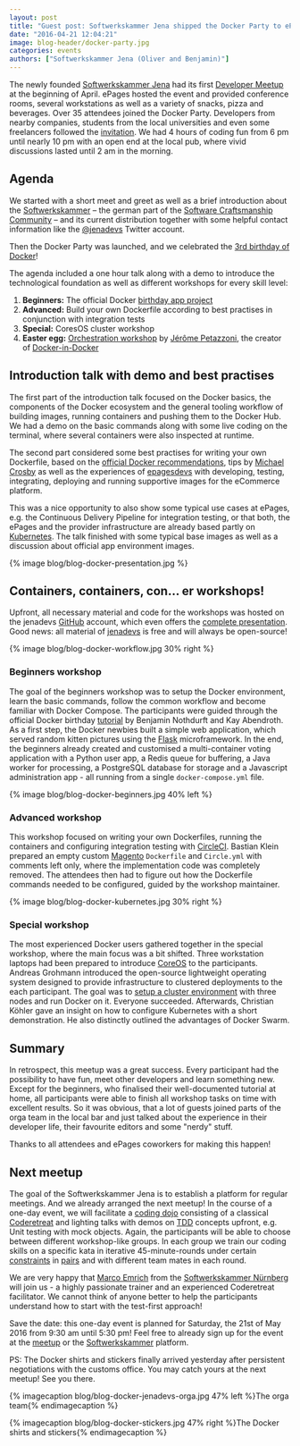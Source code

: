```yaml
---
layout: post
title: "Guest post: Softwerkskammer Jena shipped the Docker Party to ePages!"
date: "2016-04-21 12:04:21"
image: blog-header/docker-party.jpg
categories: events
authors: ["Softwerkskammer Jena (Oliver and Benjamin)"]
---
```


The newly founded [Softwerkskammer Jena](http://www.softwerkskammer.org/groups/jena) had its first [Developer Meetup](http://www.meetup.com/jenadevs) at the beginning of April.
ePages hosted the event and provided conference rooms, several workstations as well as a variety of snacks, pizza and beverages.
Over 35 attendees joined the Docker Party.
Developers from nearby companies, students from the local universities and even some freelancers followed the [invitation](https://github.com/jenadevs/jenadevs-meetup-001-docker-party/blob/master/orga/Softwerkskammer_Jena_Developers_Meetup_001_Docker_Party.pdf).
We had 4 hours of coding fun from 6 pm until nearly 10 pm with an open end at the local pub, where vivid discussions lasted until 2 am in the morning.

## Agenda

We started with a short meet and greet as well as a brief introduction about the [Softwerkskammer](http://softwerkskammer.org) – the german part of the [Software Craftsmanship Community](http://manifesto.softwarecraftsmanship.org) – and its current distribution together with some helpful contact information like the [@jenadevs](https://twitter.com/jenadevs) Twitter account.

Then the Docker Party was launched, and we celebrated the [3rd birthday of Docker](https://www.docker.com/community/docker-birthday-3)!

The agenda included a one hour talk along with a demo to introduce the technological foundation as well as different workshops for every skill level:

  1. **Beginners:** The official Docker [birthday app project](https://github.com/jenadevs/docker-birthday-3)
  2. **Advanced:** Build your own Dockerfile according to best practises in conjunction with integration tests
  3. **Special:** CoresOS cluster workshop
  4. **Easter egg:** [Orchestration workshop](https://github.com/jenadevs/orchestration-workshop) by [Jérôme Petazzoni](https://twitter.com/jpetazzo), the creator of [Docker-in-Docker](https://github.com/jpetazzo/dind)

## Introduction talk with demo and best practises

The first part of the introduction talk focused on the Docker basics, the components of the Docker ecosystem and the general tooling workflow of building images, running containers and pushing them to the Docker Hub.
We had a demo on the basic commands along with some live coding on the terminal, where several containers were also inspected at runtime.

The second part considered some best practises for writing your own Dockerfile, based on the [official Docker recommendations](https://docs.docker.com/engine/userguide/eng-image/dockerfile_best-practices), tips by [Michael](http://crosbymichael.com/dockerfile-best-practices.html) [Crosby](http://crosbymichael.com/dockerfile-best-practices-take-2.html) as well as the experiences of [epagesdevs](http://twitter.com/epagesdevs) with developing, testing, integrating, deploying and running supportive images for the eCommerce platform.

This was a nice opportunity to also show some typical use cases at ePages, e.g. the Continuous Delivery Pipeline for integration testing, or that both, the ePages and the provider infrastructure are already based partly on [Kubernetes](http://kubernetes.io).
The talk finished with some typical base images as well as a discussion about official app environment images.

{% image blog/blog-docker-presentation.jpg %}

## Containers, containers, con... er workshops!

Upfront, all necessary material and code for the workshops was hosted on the jenadevs [GitHub](https://github.com/jenadevs) account, which even offers the [complete presentation](https://github.com/jenadevs/jenadevs-meetup-001-docker-party).
Good news: all material of [jenadevs](https://github.com/jenadevs) is free and will always be open-source!

{% image blog/blog-docker-workflow.jpg 30% right %}

### Beginners workshop

The goal of the beginners workshop was to setup the Docker environment, learn the basic commands, follow the common workflow and become familiar with Docker Compose.
The participants were guided through the official Docker birthday [tutorial](https://github.com/jenadevs/docker-birthday-3/blob/master/tutorial.md) by Benjamin Nothdurft and Kay Abendroth.
As a first step, the Docker newbies built a simple web application, which served random kitten pictures using the [Flask](http://flask.pocoo.org) microframework.
In the end, the beginners already created and customised a multi-container voting application with a Python user app, a Redis queue for buffering, a Java worker for processing, a PostgreSQL database for storage and a Javascript administration app - all running from a single `docker-compose.yml` file.

{% image blog/blog-docker-beginners.jpg 40% left %}

### Advanced workshop

This workshop focused on writing your own Dockerfiles, running the containers and configuring integration testing with [CircleCI](https://circleci.com).
Bastian Klein prepared an empty custom [Magento](https://magento.com) `Dockerfile` and `Circle.yml` with comments left only, where the implementation code was completely removed.
The attendees then had to figure out how the Dockerfile commands needed to be configured, guided by the workshop maintainer.

{% image blog/blog-docker-kubernetes.jpg 30% right %}

### Special workshop

The most experienced Docker users gathered together in the special workshop, where the main focus was a bit shifted.
Three workstation laptops had been prepared to introduce [CoreOS](https://coreos.com) to the participants.
Andreas Grohmann introduced the open-source lightweight operating system designed to provide infrastructure to clustered deployments to the each participant.
The goal was to [setup a cluster environment](https://developer.epages.com/blog/2016/01/19/how-to-setup-a-coreos-cluster-on-windows-and-centos.html#why-use-coreos) with three nodes and run Docker on it.
Everyone succeeded.
Afterwards, Christian Köhler gave an insight on how to configure Kubernetes with a short demonstration.
He also distinctly outlined the advantages of Docker Swarm.

## Summary

In retrospect, this meetup was a great success.
Every participant had the possibility to have fun, meet other developers and learn something new.
Except for the beginners, who finalised their well-documented tutorial at home, all participants were able to finish all workshop tasks on time with excellent results.
So it was obvious, that a lot of guests joined parts of the orga team in the local bar and just talked about the experience in their developer life, their favourite editors and some "nerdy" stuff.

Thanks to all attendees and ePages coworkers for making this happen!

## Next meetup

The goal of the Softwerkskammer Jena is to establish a platform for regular meetings.
And we already arranged the next meetup!
In the course of a one-day event, we will facilitate a [coding dojo](http://codingdojo.org) consisting of a classical [Coderetreat](http://coderetreat.org) and lighting talks with demos on [TDD](https://en.wikipedia.org/wiki/Test-driven_development) concepts upfront, e.g. Unit testing with mock objects.
Again, the participants will be able to choose between different workshop-like groups.
In each group we train our coding skills on a specific kata in iterative 45-minute-rounds under certain [constraints](http://coderetreat.org/facilitating/activity-catalog) in [pairs](https://en.wikipedia.org/wiki/Pair_programming) and with different team mates in each round.

We are very happy that [Marco Emrich](https://twitter.com/marcoemrich) from the [Softwerkskammer Nürnberg](https://www.softwerkskammer.org/groups/nuernberg) will join us - a highly passionate trainer and an experienced Coderetreat facilitator.
We cannot think of anyone better to help the participants understand how to start with the test-first approach!

Save the date: this one-day event is planned for Saturday, the 21st of May 2016 from 9:30 am until 5:30 pm!
Feel free to already sign up for the event at the [meetup](http://www.meetup.com/jenadevs) or the [Softwerkskammer](https://www.softwerkskammer.org/groups/jena) platform.

PS: The Docker shirts and stickers finally arrived yesterday after persistent negotiations with the customs office.
You may catch yours at the next meetup!
See you there.

{% imagecaption blog/blog-docker-jenadevs-orga.jpg 47% left %}The orga team{% endimagecaption %}

{% imagecaption blog/blog-docker-stickers.jpg 47% right %}The Docker shirts and stickers{% endimagecaption %}
